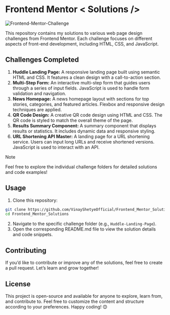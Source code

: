 # Frontend Mentor < Solutions />
![Frontend-Mentor-Challenge](https://github.com/VinayShetyeOfficial/Frontend_Mentor_Solutions/assets/100470361/cdd704ab-26d5-4075-a61e-057c3e9d5ea7)
 
This repository contains my solutions to various web page design challenges from Frontend Mentor. Each challenge focuses on different aspects of front-end development, including HTML, CSS, and JavaScript.
  
## Challenges Completed  
1. **Huddle Landing Page:** A responsive landing page built using semantic HTML and CSS. It features a clean design with a call-to-action section.
2. **Multi-Step Form:** An interactive multi-step form that guides users through a series of input fields. JavaScript is used to handle form validation and navigation.
3. **News Homepage:** A news homepage layout with sections for top stories, categories, and featured articles. Flexbox and responsive design techniques are applied.
4. **QR Code Design:** A creative QR code design using HTML and CSS. The QR code is styled to match the overall theme of the page.
5. **Results Summary Component:** A summary component that displays results or statistics. It includes dynamic data and responsive styling. 
6. **URL Shortening API Master:** A landing page for a URL shortening service. Users can input long URLs and receive shortened versions. JavaScript is used to interact with an API.
 
> [!NOTE] 
> Feel free to explore the individual challenge folders for detailed solutions and code examples!
 
## Usage
1. Clone this repository:
  ```bash
  git clone https://github.com/VinayShetyeOfficial/Frontend_Mentor_Solutions.git
  cd Frontend_Mentor_Solutions
  ```
2. Navigate to the specific challenge folder (e.g., `Huddle-Landing-Page`).
3. Open the corresponding README.md file to view the solution details and code snippets.

## Contributing
If you’d like to contribute or improve any of the solutions, feel free to create a pull request. Let’s learn and grow together!

## License
This project is open-source and available for anyone to explore, learn from, and contribute to. 
Feel free to customize the content and structure according to your preferences. Happy coding! 😊
